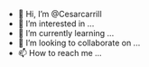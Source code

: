 - 👋 Hi, I’m @Cesarcarrill
- 👀 I’m interested in ...
- 🌱 I’m currently learning ...
- 💞️ I’m looking to collaborate on ...
- 📫 How to reach me ...

<!---
Cesarcarrill/Cesarcarrill is a ✨ special ✨ repository because its `README.md` (this file) appears on your GitHub profile.
You can click the Preview link to take a look at your changes.
--->
